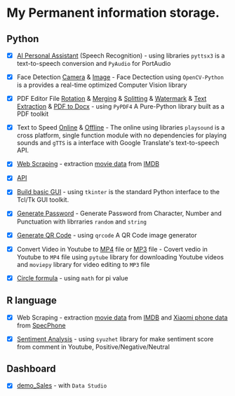 # My Permanent information storage.

## Python
- [x] [AI Personal Assistant](Python/SpeechRecognition.py) (Speech Recognition) - using libraries `pyttsx3` is a text-to-speech conversion and `PyAudio` for PortAudio
- [x] Face Detection [Camera](Python/Face_Dectection_Online.py) & [Image](Python/Face_Dectection_Offile.py) - Face Dectection using `OpenCV-Python` is a provides a real-time optimized Computer Vision library
- [x] PDF Editor File [Rotation](Python/PDF/Rotation.py) & [Merging](Python/PDF/Merging.py) & [Splitting](Python/PDF/Splitting.py) & [Watermark](Python/PDF/Watermark.py) & [Text Extraction](Python/PDF/Text_Extraction.py) & [PDF to Docx](Python/PDF/PDF_to_docx.py) - using `PyPDF4` A Pure-Python library built as a PDF toolkit
- [x] Text to Speed [Online](Python/Text_to_speed_online.py) & [Offline](Python/Text_to_speed_offline.py) - The online using libraries `playsound` is a cross platform, single function module with no dependencies for playing sounds and `gTTS` is a interface with Google Translate's text-to-speech API.
- [x] [Web Scraping](Python/Web_Scraping-IMDB.ipynb) - extraction [movie data](https://rpubs.com/zkiddy/1004931) from [IMDB](https://www.imdb.com/search/title/?groups=top_100&sort=user_rating,desc)
- [x] [API](Python/API.py)
- [x] [Build basic GUI](Python/Tkinter_Basic.py) - using `tkinter` is the standard Python interface to the Tcl/Tk GUI toolkit.
- [x] [Generate Password](Python/Generate_Password.py) - Generate Password from Character, Number and Punctuation with librraries `random` and `string`
- [x] [Generate QR Code](Python/build_QRCode.py) - using `qrcode` A QR Code image generator
- [x] Convert Video in Youtube to [MP4](Python/Youtube_to_MP4.py) file or [MP3](Python/Youtube_to_MP3.py) file - Covert vedio in Youtube to `MP4` file using `pytube` library for downloading Youtube videos and `moviepy` library for video editing to `MP3` file
- [x] [Circle formula](Python/formula_circle.ipynb) - using `math` for pi value



## R language
- [x] Web Scraping - extraction [movie data](https://rpubs.com/zkiddy/1004931) from [IMDB](https://www.imdb.com/search/title/?groups=top_100&sort=user_rating,desc) and [Xiaomi phone data](https://rpubs.com/zkiddy/1004935) from [SpecPhone](https://specphone.com/brand/Realme)
- [x] [Sentiment Analysis](https://rpubs.com/zkiddy/1000402) - using `syuzhet` library for make sentiment score from comment in Youtube, Positive/Negative/Neutral 


## Dashboard
- [x] [demo_Sales](https://lookerstudio.google.com/s/iEAAzRR-xKw) - with `Data Studio`
